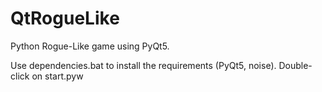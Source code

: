 # QtRogueLike 
Python Rogue-Like game using PyQt5.

Use dependencies.bat to install the requirements (PyQt5, noise).
Double-click on start.pyw 

